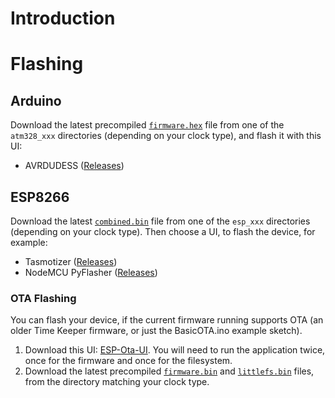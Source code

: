 # Introduction
# Flashing

## Arduino

Download the latest precompiled [`firmware.hex`](https://github.com/ambarusa/Time-Keeper/tree/master/build) file from one of the `atm328_xxx` directories (depending on your clock type), and flash it with this UI:

- AVRDUDESS ([Releases](https://github.com/ZakKemble/AVRDUDESS/releases))

## ESP8266
Download the latest [`combined.bin`](https://github.com/ambarusa/Time-Keeper/tree/master/build) file  from one of the `esp_xxx` directories (depending on your clock type). Then choose a UI, to flash the device, for example:

- Tasmotizer ([Releases](https://github.com/tasmota/tasmotizer/releases))
- NodeMCU PyFlasher ([Releases](https://github.com/marcelstoer/nodemcu-pyflasher/releases))

### OTA Flashing
You can flash your device, if the current firmware running supports OTA (an older Time Keeper firmware, or just the BasicOTA.ino example sketch).

1. Download this UI: [ESP-Ota-UI](https://github.com/Nikfinn99/ESP-Ota-UI/releases). You will need to run the application twice, once for the firmware and once for the filesystem.
2. Download the latest precompiled [`firmware.bin`](https://github.com/ambarusa/Time-Keeper/tree/master/build) and [`littlefs.bin`](https://github.com/ambarusa/Time-Keeper/tree/master/build) files, from the directory matching your clock type.